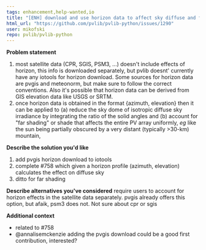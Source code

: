 ```yaml
---
tags: enhancement,help-wanted,io
title: "[ENH] download and use horizon data to affect sky diffuse and far shading"
html_url: "https://github.com/pvlib/pvlib-python/issues/1290"
user: mikofski
repo: pvlib/pvlib-python
---
```


**Problem statement**
1. most satellite data (CPR, SGIS, PSM3, ...) doesn't include effects of horizon, this info is downloaded separately, but pvlib doesnt' currently have any iotools for horizon download. Some sources for horizon data are pvgis and meteonorm, but make sure to follow the correct conventions. Also it's possible that horizon data can be derived from GIS elevation data like USGS or SRTM.
2. once horizon data is obtained in the format {azimuth, elevation} then it can be applied to (a) reduce the sky dome of isotropic diffuse sky irradiance by integrating the ratio of the solid angles and (b) account for "far shading" or shade that affects the entire PV array uniformly, _eg_ like the sun being partially obscured by a very distant (typically >30-km) mountain, 

**Describe the solution you'd like**
1. add pvgis horizon download to iotools
2. complete #758 which given a horizon profile (azimuth, elevation) calculates the effect on diffuse sky
3. ditto for far shading

**Describe alternatives you've considered**
require users to account for horizon effects in the satellite data separately. pvgis already offers this option, but afaik, psm3 does not. Not sure about cpr or sgis

**Additional context**
- related to #758 
- @annalisemckenzie adding the pvgis download could be a good first contribution, interested?